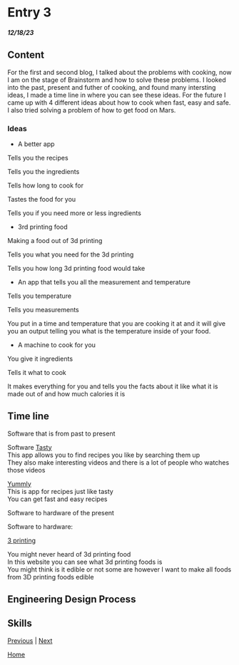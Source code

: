 # Entry 3
##### 12/18/23

## Content 
For the first and second blog, I talked about the problems with cooking, now I am on the stage of Brainstorm and how to solve these problems. I looked into the past, present and futher of cooking, and found many intersting ideas, I made a time line in where you can see these ideas. For the future I came up with 4 different ideas about how to cook when fast, easy and safe. I also tried solving a problem of how to get food on Mars. 

### Ideas
* A better app

Tells you the recipes 

Tells you the ingredients

Tells how long to cook for

Tastes the food for you

Tells you if you need more or less ingredients

* 3rd printing food

Making a food out of 3d printing

Tells you what you need for the 3d printing

Tells you how long 3d printing food would take 

* An app that tells you all the measurement and temperature

Tells you temperature

Tells you measurements 

You put in a time and temperature that you are cooking it at and it will give you an output telling you what is the temperature inside of  your food.

* A machine to cook for you

You give it ingredients

Tells it what to cook

It makes everything for you and tells you the facts about it like what it is made out of and how much calories it is 

## Time line

Software that is from past to present

Software
 [Tasty](https://tasty.co/)  
This app allows you to find recipes you like by searching them up  
They also make interesting videos and there is a lot of people who watches those videos  


[Yummly](https://www.yummly.com/)  
This is app for recipes just like tasty   
You can get fast and easy recipes   



Software to hardware of the present 


Software to hardware:

[3 printing](https://www.3dnatives.com/en/food-3d-printing220520184/)

You might never heard of 3d printing food  
In this website you can see what 3d printing foods is   
You might think is it edible or not some are however I want to make all foods from 3D printing foods edible  


## Engineering Design Process

## Skills 






[Previous](entry02.md) | [Next](entry04.md)

[Home](../README.md)
